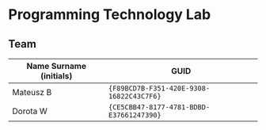# Programming Technology Lab

## Team

| Name Surname (initials) | GUID                                     |
| ----------------------- | ---------------------------------------- |
| Mateusz B               | `{F89BCD7B-F351-420E-9308-16822C43C7F6}` |
| Dorota W                | `{CE5CBB47-8177-4781-BDBD-E37661247390}` |
